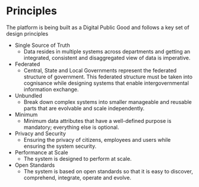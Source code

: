 # Principles

The platform is being built as a Digital Public Good and follows a key set of design principles

* Single Source of Truth
  * Data resides in multiple systems across departments and getting an integrated, consistent and disaggregated view of data is imperative.
* Federated
  * Central, State and Local Governments represent the federated structure of government. This federated structure must be taken into cognisance while designing systems that enable intergovernmental information exchange. 
* Unbundled
  * Break down complex systems into smaller manageable and reusable parts that are evolvable and scale independently.
* Minimum
  * Minimum data attributes that have a well-defined purpose is mandatory; everything else is optional.
* Privacy and Security
  * Ensuring the privacy of citizens, employees and users while ensuring the system security.
* Performance at Scale
  * The system is designed to perform at scale.
* Open Standards
  * The system is based on open standards so that it is easy to discover, comprehend, integrate, operate and evolve. 

## 



